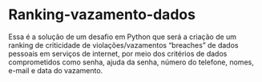 # Ranking-vazamento-dados
Essa é a solução de um desafio em Python que será a criação de um ranking de criticidade de violações/vazamentos “breaches” de dados pessoais em serviços de internet, por meio dos critérios de dados comprometidos como senha, ajuda da senha, número do telefone, nomes, e-mail e data do vazamento.
